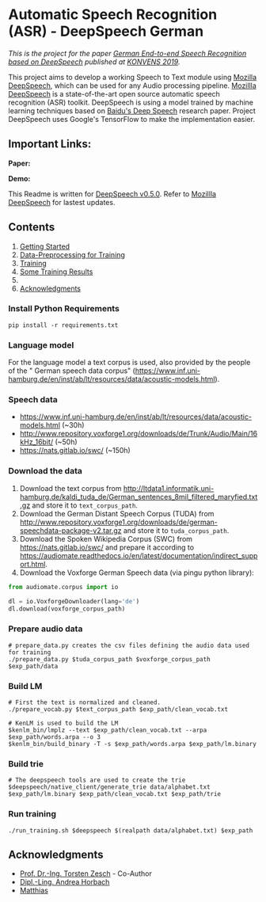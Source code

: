 # Automatic Speech Recognition (ASR) - DeepSpeech German

_This is the project for the paper [German End-to-end Speech Recognition based on DeepSpeech]() published at [KONVENS 2019](https://2019.konvens.org/)._

This project aims to develop a working Speech to Text module using [Mozilla DeepSpeech](https://github.com/mozilla/DeepSpeech), which can be used for any Audio processing pipeline. [Mozillla DeepSpeech](https://github.com/mozilla/DeepSpeech) is a state-of-the-art open source automatic speech recognition (ASR) toolkit. DeepSpeech is using a model trained by machine learning techniques based on [Baidu's Deep Speech](https://gigaom2.files.wordpress.com/2014/12/deep_speech3_12_17.pdf) research paper. Project DeepSpeech uses Google's TensorFlow to make the implementation easier.

## Important Links:

**Paper:** 

**Demo:** 

This Readme is written for [DeepSpeech v0.5.0](https://github.com/mozilla/DeepSpeech/releases/tag/v0.5.0). Refer to [Mozillla DeepSpeech](https://github.com/mozilla/DeepSpeech) for lastest updates.

## Contents

1. [Getting Started](#getting-started)
2. [Data-Preprocessing for Training](#data-preprocessing-for-training)
3. [Training](#training)
4. [Some Training Results](#some-training-results)
5. [](#)
6. [Acknowledgments](#acknowledgments)

### Install Python Requirements
```
pip install -r requirements.txt
```

### Language  model
For the language model a text corpus is used, also provided by the people of the " German speech data corpus"
(https://www.inf.uni-hamburg.de/en/inst/ab/lt/resources/data/acoustic-models.html).

### Speech data

* https://www.inf.uni-hamburg.de/en/inst/ab/lt/resources/data/acoustic-models.html (~30h)
* http://www.repository.voxforge1.org/downloads/de/Trunk/Audio/Main/16kHz_16bit/ (~50h)
* https://nats.gitlab.io/swc/ (~150h)

### Download the data
1. Download the text corpus from http://ltdata1.informatik.uni-hamburg.de/kaldi_tuda_de/German_sentences_8mil_filtered_maryfied.txt.gz and store it to `text_corpus_path`.
2. Download the German Distant Speech Corpus (TUDA) from http://www.repository.voxforge1.org/downloads/de/german-speechdata-package-v2.tar.gz and store it to `tuda_corpus_path`.
3. Download the Spoken Wikipedia Corpus (SWC) from https://nats.gitlab.io/swc/ and prepare
   it according to https://audiomate.readthedocs.io/en/latest/documentation/indirect_support.html.
4. Download the Voxforge German Speech data (via pingu python library):

```python
from audiomate.corpus import io

dl = io.VoxforgeDownloader(lang='de')
dl.download(voxforge_corpus_path)
```

### Prepare audio data
```
# prepare_data.py creates the csv files defining the audio data used for training
./prepare_data.py $tuda_corpus_path $voxforge_corpus_path $exp_path/data
```

### Build LM
```
# First the text is normalized and cleaned.
./prepare_vocab.py $text_corpus_path $exp_path/clean_vocab.txt

# KenLM is used to build the LM
$kenlm_bin/lmplz --text $exp_path/clean_vocab.txt --arpa $exp_path/words.arpa --o 3
$kenlm_bin/build_binary -T -s $exp_path/words.arpa $exp_path/lm.binary
```

### Build trie
```
# The deepspeech tools are used to create the trie
$deepspeech/native_client/generate_trie data/alphabet.txt $exp_path/lm.binary $exp_path/clean_vocab.txt $exp_path/trie
```

### Run training
```
./run_training.sh $deepspeech $(realpath data/alphabet.txt) $exp_path
```

## Acknowledgments
* [Prof. Dr.-Ing. Torsten Zesch](https://www.ltl.uni-due.de/team/torsten-zesch) - Co-Author
* [Dipl.-Ling. Andrea Horbach](https://www.ltl.uni-due.de/team/andrea-horbach)
* [Matthias](https://github.com/ynop)

